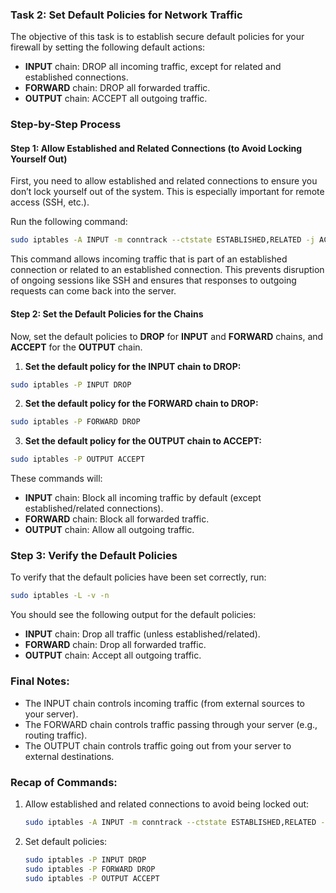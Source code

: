 ### **Task 2: Set Default Policies for Network Traffic**

The objective of this task is to establish secure default policies for your firewall by setting the following default actions:

- **INPUT** chain: DROP all incoming traffic, except for related and established connections.
- **FORWARD** chain: DROP all forwarded traffic.
- **OUTPUT** chain: ACCEPT all outgoing traffic.

### **Step-by-Step Process**

#### **Step 1: Allow Established and Related Connections (to Avoid Locking Yourself Out)**

First, you need to allow established and related connections to ensure you don’t lock yourself out of the system. This is especially important for remote access (SSH, etc.).

Run the following command:

```bash
sudo iptables -A INPUT -m conntrack --ctstate ESTABLISHED,RELATED -j ACCEPT
```

This command allows incoming traffic that is part of an established connection or related to an established connection. This prevents disruption of ongoing sessions like SSH and ensures that responses to outgoing requests can come back into the server.

#### **Step 2: Set the Default Policies for the Chains**

Now, set the default policies to **DROP** for **INPUT** and **FORWARD** chains, and **ACCEPT** for the **OUTPUT** chain.

1. **Set the default policy for the INPUT chain to DROP:**

```bash
sudo iptables -P INPUT DROP
```

2. **Set the default policy for the FORWARD chain to DROP:**

```bash
sudo iptables -P FORWARD DROP
```

3. **Set the default policy for the OUTPUT chain to ACCEPT:**

```bash
sudo iptables -P OUTPUT ACCEPT
```

These commands will:
- **INPUT** chain: Block all incoming traffic by default (except established/related connections).
- **FORWARD** chain: Block all forwarded traffic.
- **OUTPUT** chain: Allow all outgoing traffic.

### **Step 3: Verify the Default Policies**

To verify that the default policies have been set correctly, run:

```bash
sudo iptables -L -v -n
```

You should see the following output for the default policies:

- **INPUT** chain: Drop all traffic (unless established/related).
- **FORWARD** chain: Drop all forwarded traffic.
- **OUTPUT** chain: Accept all outgoing traffic.

### **Final Notes:**
- The INPUT chain controls incoming traffic (from external sources to your server).
- The FORWARD chain controls traffic passing through your server (e.g., routing traffic).
- The OUTPUT chain controls traffic going out from your server to external destinations.

### **Recap of Commands:**
1. Allow established and related connections to avoid being locked out:
   ```bash
   sudo iptables -A INPUT -m conntrack --ctstate ESTABLISHED,RELATED -j ACCEPT
   ```

2. Set default policies:
   ```bash
   sudo iptables -P INPUT DROP
   sudo iptables -P FORWARD DROP
   sudo iptables -P OUTPUT ACCEPT
   ```
